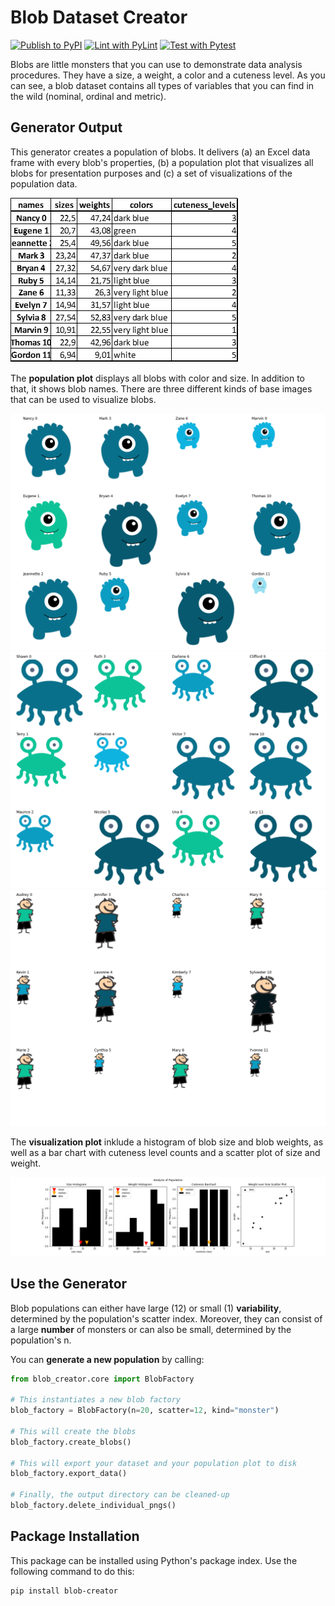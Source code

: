 # Blob Dataset Creator

[![Publish to PyPI](https://github.com/mckoh/blob_creator/actions/workflows/pypi.yml/badge.svg)](https://github.com/mckoh/blob_creator/actions/workflows/pypi.yml) [![Lint with PyLint](https://github.com/mckoh/blob_creator/actions/workflows/pylint.yml/badge.svg)](https://github.com/mckoh/blob_creator/actions/workflows/pylint.yml) [![Test with Pytest](https://github.com/mckoh/blob_creator/actions/workflows/pytest.yml/badge.svg)](https://github.com/mckoh/blob_creator/actions/workflows/pytest.yml)

Blobs are little monsters that you can use to demonstrate data analysis procedures. They have a size, a weight, a color and a cuteness level. As you can see, a blob dataset contains all types of variables that you can find in the wild (nominal, ordinal and metric).

## Generator Output

This generator creates a population of blobs. It delivers (a) an Excel data frame with every blob's properties, (b) a population plot that visualizes all blobs for presentation purposes and (c) a set of visualizations of the population data.

![Dataframe](https://github.com/mckoh/blob_creator/raw/main/static/dataframe.png)

The **population plot** displays all blobs with color and size. In addition to that, it shows blob names. There are three different kinds of base images that can be used to visualize blobs.

![Blob population](https://github.com/mckoh/blob_creator/raw/main/static/population_alien.png)
![Blob population](https://github.com/mckoh/blob_creator/raw/main/static/population_monster.png)
![Blob population](https://github.com/mckoh/blob_creator/raw/main/static/populatio_boy.png)

The **visualization plot** inklude a histogram of blob size and blob weights, as well as a bar chart with cuteness level counts and a scatter plot of size and weight.

![Blob population analysis](https://github.com/mckoh/blob_creator/raw/main/static/histograms.png)

## Use the Generator

Blob populations can either have large (12) or small (1) **variability**, determined by the population's scatter index. Moreover, they can consist of a large **number** of monsters or can also be small, determined by the population's n.

You can **generate a new population** by calling:

```python
from blob_creator.core import BlobFactory

# This instantiates a new blob factory
blob_factory = BlobFactory(n=20, scatter=12, kind="monster")

# This will create the blobs
blob_factory.create_blobs()

# This will export your dataset and your population plot to disk
blob_factory.export_data()

# Finally, the output directory can be cleaned-up
blob_factory.delete_individual_pngs()
```

## Package Installation

This package can be installed using Python's package index. Use the following command to do this:

```shell
pip install blob-creator
```
